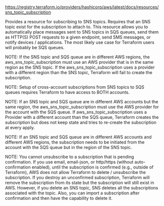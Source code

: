 https://registry.terraform.io/providers/hashicorp/aws/latest/docs/resources/sns_topic_subscription

Provides a resource for subscribing to SNS topics. Requires that an SNS topic exist for the subscription to attach to. This resource allows you to automatically place messages sent to SNS topics in SQS queues, send them as HTTP(S) POST requests to a given endpoint, send SMS messages, or notify devices / applications. The most likely use case for Terraform users will probably be SQS queues.

NOTE:
If the SNS topic and SQS queue are in different AWS regions, the aws_sns_topic_subscription must use an AWS provider that is in the same region as the SNS topic. If the aws_sns_topic_subscription uses a provider with a different region than the SNS topic, Terraform will fail to create the subscription.

NOTE:
Setup of cross-account subscriptions from SNS topics to SQS queues requires Terraform to have access to BOTH accounts.

NOTE:
If an SNS topic and SQS queue are in different AWS accounts but the same region, the aws_sns_topic_subscription must use the AWS provider for the account with the SQS queue. If aws_sns_topic_subscription uses a Provider with a different account than the SQS queue, Terraform creates the subscription but does not keep state and tries to re-create the subscription at every apply.

NOTE:
If an SNS topic and SQS queue are in different AWS accounts and different AWS regions, the subscription needs to be initiated from the account with the SQS queue but in the region of the SNS topic.

NOTE:
You cannot unsubscribe to a subscription that is pending confirmation. If you use email, email-json, or http/https (without auto-confirmation enabled), until the subscription is confirmed (e.g., outside of Terraform), AWS does not allow Terraform to delete / unsubscribe the subscription. If you destroy an unconfirmed subscription, Terraform will remove the subscription from its state but the subscription will still exist in AWS. However, if you delete an SNS topic, SNS deletes all the subscriptions associated with the topic. Also, you can import a subscription after confirmation and then have the capability to delete it.